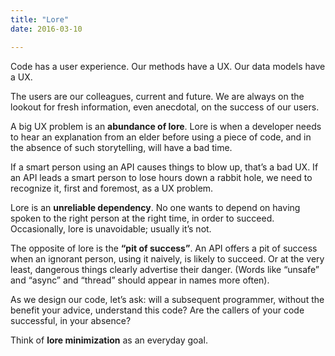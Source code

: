 ```yaml
---
title: "Lore"
date: 2016-03-10

---
```


Code has a user experience. Our methods have a UX. Our data models have a UX.

The users are our colleagues, current and future. We are always on the lookout for fresh information, even anecdotal, on the success of our users.

A big UX problem is an **abundance of lore**. Lore is when a developer needs to hear an explanation from an elder before using a piece of code, and in the absence of such storytelling, will have a bad time.

If a smart person using an API causes things to blow up, that’s a bad UX. If an API leads a smart person to lose hours down a rabbit hole, we need to recognize it, first and foremost, as a UX problem.

Lore is an **unreliable dependency**. No one wants to depend on having spoken to the right person at the right time, in order to succeed. Occasionally, lore is unavoidable; usually it’s not.

The opposite of lore is the **“pit of success”**. An API offers a pit of success when an ignorant person, using it naively, is likely to succeed. Or at the very least, dangerous things clearly advertise their danger. (Words like “unsafe” and “async” and “thread” should appear in names more often).

As we design our code, let’s ask: will a subsequent programmer, without the benefit your advice, understand this code? Are the callers of your code successful, in your absence?

Think of **lore minimization** as an everyday goal.
